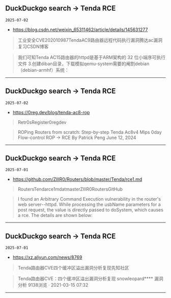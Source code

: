 ## DuckDuckgo search -> Tenda RCE
`2025-07-02`

* https://blog.csdn.net/weixin_65311462/article/details/145631277

<blockquote>
 工业安全CVE202010987TendaAC9路由器远程代码执行漏洞腾达ac漏洞复习CSDN博客
</blockquote>
<blockquote>
我们可知Tenda AC15路由器的httpd是基于ARM架构的 32 位小端序可执行文件 3.创建diban目录，下载模拟qemu-system需要的阉割debian（debian-armhf）系统：
</blockquote>

---

## DuckDuckgo search -> Tenda RCE
`2025-07-02`

* https://0reg.dev/blog/tenda-ac8-rop

<blockquote>
 Retr0sRegister0regdev
</blockquote>
<blockquote>
ROPing Routers from scratch: Step-by-step Tenda Ac8v4 Mips 0day Flow-control ROP -&gt; RCE By Patrick Peng June 12, 2024
</blockquote>

---

## DuckDuckgo search -> Tenda RCE
`2025-07-01`

* https://github.com/ZIllR0/Routers/blob/master/Tenda/rce1.md

<blockquote>
 RoutersTendarce1mdatmasterZIllR0RoutersGitHub
</blockquote>
<blockquote>
I found an Arbitrary Command Execution vulnerability in the router's web server--httpd. While processing the usbName parameters for a post request, the value is directly passed to doSystem, which causes a rce. The details are shown below:
</blockquote>

---

## DuckDuckgo search -> Tenda RCE
`2025-07-01`

* https://xz.aliyun.com/news/8769

<blockquote>
 Tenda路由器CVE四个缓冲区溢出漏洞分析复现先知社区
</blockquote>
<blockquote>
Tenda路由器CVE：四个缓冲区溢出漏洞分析复现 snowleopard**** 漏洞分析 9138浏览 · 2021-03-15 07:32
</blockquote>

---

